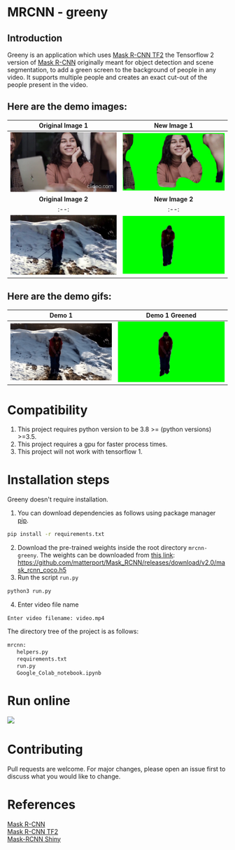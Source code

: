 # MRCNN - greeny
## Introduction
Greeny is an application which uses [Mask R-CNN TF2](https://github.com/ahmedfgad/Mask-RCNN-TF2) the Tensorflow 2 version of [Mask R-CNN](https://github.com/matterport/Mask_RCNN) originally meant for object detection and scene segmentation, to add a green screen to the background of people in any video. It supports multiple people and creates an exact cut-out of the people present in the video.

## Here are the demo images:
|**Original Image 1**|**New Image 1**|
| :--: | :--: |
|![](demo/1.png)|![](demo/1_g.png)|
|**Original Image 2**|**New Image 2**|
| :--: | :--: |
|![](demo/2.png)|![](demo/2_g.png)|

## Here are the demo gifs:

|**Demo 1**|**Demo 1 Greened**|
| :--: | :--: |
|![](demo/1.gif)|![](demo/1_g.gif)|


# Compatibility 
1. This project requires python version to be 3.8 >= (python versions) >=3.5.
2. This project requires a gpu for faster process times.
3. This project will not work with tensorflow 1.


# Installation steps
Greeny doesn't require installation. 
1. You can download dependencies as follows
using package manager [pip](https://pip.pypa.io/en/stable/).
```bash
pip install -r requirements.txt
```


2. Download the pre-trained weights inside the root directory `mrcnn-greeny`. The weights can be downloaded from [this link](https://github.com/matterport/Mask_RCNN/releases/download/v2.0/mask_rcnn_coco.h5): https://github.com/matterport/Mask_RCNN/releases/download/v2.0/mask_rcnn_coco.h5 
3. Run the script `run.py`

```bash
python3 run.py
```
4. Enter video file name 

```python3
Enter video filename: video.mp4
```

The directory tree of the project is as follows:
```
mrcnn:
   helpers.py
   requirements.txt
   run.py
   Google_Colab_notebook.ipynb
```
# Run online
<a href="https://colab.research.google.com/github/divij-pawar/mrcnn-greeny/blob/main/Google_Colab_notebook.ipynb"><img src="https://colab.research.google.com/assets/colab-badge.svg" height=22.5></a> 

# Contributing
Pull requests are welcome. For major changes, please open an issue first to discuss what you would like to change.

# References
[Mask R-CNN](https://github.com/matterport/Mask_RCNN) <br>
[Mask R-CNN TF2](https://github.com/ahmedfgad/Mask-RCNN-TF2) <br>
[Mask-RCNN Shiny](https://github.com/huuuuusy/Mask-RCNN-Shiny) 
